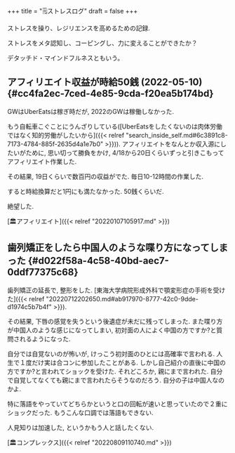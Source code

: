 +++
title = "🗒ストレスログ"
draft = false
+++

ストレスを操り、レジリエンスを高めるための記録.

ストレスをメタ認知し、コーピングし、力に変えることができたか？

デタッチド・マインドフルネスともいう。


## アフィリエイト収益が時給50銭 (2022-05-10) {#cc4fa2ec-7ced-4e85-9cda-f20ea5b174bd}

GWはUberEatsは稼ぎ時だが, 2022のGWは稼働しなかった.

もう自転車こぐことにうんざりしている([UberEatsをしたくないのは肉体労働ではなく知的労働がしたいから]({{< relref "search_inside_self.md#6c3891c8-7173-4784-885f-2635d4a1e7b0" >}})). アフィリエイトをなんとか収入源にしたいがために, 思い切って勝負をかけ, 4/18から20日くらいずっと引きこもってアフィリエイト作業した.

その結果, 19日くらいで数百円の収益がでた. 毎日10-12時間の作業した.

すると時給換算だと1円にも満たなかった. 50銭くらいだ.

絶望した.

[🏛アフィリエイト]({{< relref "20220107105917.md" >}})


## 歯列矯正をしたら中国人のような喋り方になってしまった {#d022f58a-4c58-40bd-aec7-0ddf77375c68}

歯列矯正の延長で, 整形をした. [東海大学病院形成外科で顎変形症の手術を受けた]({{< relref "20220712202650.md#ab917970-8777-42c0-9dde-d1974c5b7b4f" >}}).

その結果, 下唇の感覚を失うという後遺症が未だに残ってしまった. また喋り方が中国人のような感じになってしまい, 初対面の人によく中国の方ですか?と質問されるようになった.

自分では自覚ないのが怖いが, けっこう初対面のひとには高確率で言われる. 人生で１度だけ実は合コンに参加したことがある. しかし自己紹介の直後に中国の方ですか?と言われてショックを受けた. それどころか, 親にまで言われた. 自分で自覚してなくても親にまで言われたらそうなのだろう. 自分の子は中国人なのかよ.

特に落語をやっていてどちらかというと口の回転が速いと思っていたので２重にショックだった. もうこんな口調では落語もできない.

人見知りは加速した, というかもう人と話したくない.

[🏛コンプレックス]({{< relref "20220809110740.md" >}})
